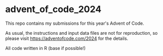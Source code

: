 # advent_of_code_2024

This repo contains my submissions for this year's Advent of Code.  

As usual, the instructions and input data files are not for reproduction, so please visit https://adventofcode.com/2024 for the details.

All code written in R (base if possible!)
